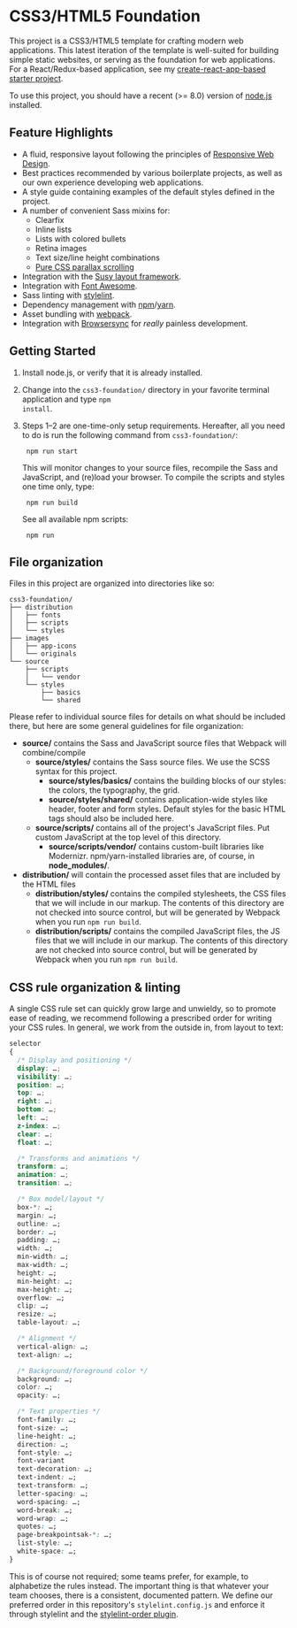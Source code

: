 # CSS3/HTML5 Foundation

This project is a CSS3/HTML5 template for crafting modern web applications. This latest iteration of the template is well-suited for building simple static websites, or serving as the foundation for web applications. For a React/Redux-based application, see my [create-react-app-based starter project](https://github.com/ravasthi/yaras).

To use this project, you should have a recent (>= 8.0) version of [node.js](https://nodejs.org/) installed.

## Feature Highlights

* A fluid, responsive layout following the principles of [Responsive Web Design](http://www.abookapart.com/products/responsive-web-design "A Book Apart, Responsive Web Design").
* Best practices recommended by various boilerplate projects, as well as our own experience developing web applications.
* A style guide containing examples of the default styles defined in the project.
* A number of convenient Sass mixins for:
    * Clearfix
    * Inline lists
    * Lists with colored bullets
    * Retina images
    * Text size/line height combinations
    * [Pure CSS parallax scrolling](http://keithclark.co.uk/articles/pure-css-parallax-websites/ "Pure CSS Parallax Websites by Keith Clark")
* Integration with the [Susy layout framework](http://susy.oddbird.net).
* Integration with [Font Awesome](http://fontawesome.io "Font Awesome, the iconic font and CSS toolkit").
* Sass linting with [stylelint](https://stylelint.io).
* Dependency management with [npm](https://www.npmjs.com)/[yarn](https://yarnpkg.com/).
* Asset bundling with [webpack](https://webpack.js.org).
* Integration with [Browsersync](https://www.browsersync.io) for *really* painless development.

## Getting Started

1. Install node.js, or verify that it is already installed.
2. Change into the <code>css3-foundation/</code> directory in your favorite terminal application and type <code>npm install</code>.
3. Steps 1–2 are one-time-only setup requirements. Hereafter, all you need to do is run the following command from <code>css3-foundation/</code>:

        npm run start

    This will monitor changes to your source files, recompile the Sass and JavaScript, and (re)load your browser. To compile the scripts and styles one time only, type:

        npm run build

    See all available npm scripts:

        npm run

## File organization

Files in this project are organized into directories like so:

    css3-foundation/
    ├── distribution
    │   ├── fonts
    │   ├── scripts
    │   └── styles
    ├── images
    │   ├── app-icons
    │   └── originals
    └── source
        ├── scripts
        │   └── vendor
        └── styles
            ├── basics
            └── shared

Please refer to individual source files for details on what should be included there, but here are some general guidelines for file organization:

* **source/** contains the Sass and JavaScript source files that Webpack will combine/compile
    * **source/styles/** contains the Sass source files. We use the SCSS syntax for this project.
        * **source/styles/basics/** contains the building blocks of our styles: the colors, the typography, the grid.
        * **source/styles/shared/** contains application-wide styles like header, footer and form styles. Default styles for the basic HTML tags should also be included here.
    * **source/scripts/** contains all of the project's JavaScript files. Put custom JavaScript at the top level of this directory.
        * **source/scripts/vendor/** contains custom-built libraries like Modernizr. npm/yarn-installed libraries are, of course, in **node_modules/**.
* **distribution/** will contain the processed asset files that are included by the HTML files
    * **distribution/styles/** contains the compiled stylesheets, the CSS files that we will include in our markup. The contents of this directory are not checked into source control, but will be generated by Webpack when you run `npm run build`.
    * **distribution/scripts/** contains the compiled JavaScript files, the JS files that we will include in our markup. The contents of this directory are not checked into source control, but will be generated by Webpack when you run `npm run build`.

## CSS rule organization &amp; linting

A single CSS rule set can quickly grow large and unwieldy, so to promote ease of reading, we recommend following a prescribed order for writing your CSS rules. In general, we work from the outside in, from layout to text:

```css
selector
{
  /* Display and positioning */
  display: …;
  visibility: …;
  position: …;
  top: …;
  right: …;
  bottom: …;
  left: …;
  z-index: …;
  clear: …;
  float: …;

  /* Transforms and animations */
  transform: …;
  animation: …;
  transition: …;

  /* Box model/layout */
  box-*: …;
  margin: …;
  outline: …;
  border: …;
  padding: …;
  width: …;
  min-width: …;
  max-width: …;
  height: …;
  min-height: …;
  max-height: …;
  overflow: …;
  clip: …;
  resize: …;
  table-layout: …;

  /* Alignment */
  vertical-align: …;
  text-align: …;

  /* Background/foreground color */
  background: …;
  color: …;
  opacity: …;

  /* Text properties */
  font-family: …;
  font-size: …;
  line-height: …;
  direction: …;
  font-style: …;
  font-variant
  text-decoration: …;
  text-indent: …;
  text-transform: …;
  letter-spacing: …;
  word-spacing: …;
  word-break: …;
  word-wrap: …;
  quotes: …;
  page-breakpointsak-*: …;
  list-style: …;
  white-space: …;
}
```

This is of course not required; some teams prefer, for example, to alphabetize the rules instead. The important thing is that whatever your team chooses, there is a consistent, documented pattern. We define our preferred order in this repository's `stylelint.config.js` and enforce it through stylelint and the [stylelint-order plugin](https://www.npmjs.com/package/stylelint-order).
